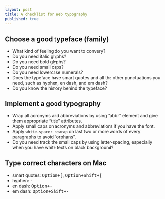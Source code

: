 ```yaml
---
layout: post
title: A checklist for Web typography
published: true
---
```

## Choose a good typeface (family)
* What kind of feeling do you want to convery?
* Do you need italic glyphs?
* Do you need bold glyphs?
* Do you need small caps?
* Do you need lowercase numerals?
* Does the typeface have smart quotes and all the other punctuations you need, such as hyphen, en dash, and em dash?
* Do you know the history behind the typeface?

## Implement a good typography
* Wrap all acronyms and abbreviations by using “abbr” element and give them appropriate “title” attributes.
* Apply small caps on acronyms and abbreviations if you have the font.
* Apply `white-space: nowrap` on last two or more words of every paragraphs to avoid “orphans”.
* Do you need track the small caps by using letter-spacing, especially when you have white texts on black background?

## Type correct characters on Mac
* smart quotes: <kbd><kbd>Option</kbd>+<kbd>[</kbd></kbd>, <kbd><kbd>Option</kbd>+<kbd>Shift</kbd>+<kbd>[</kbd></kbd>
* hyphen: <kbd>-</kbd>
* en dash: <kbd><kbd>Option</kbd>+<kbd>-</kbd></kbd>
* em dash: <kbd><kbd>Option</kbd>+<kbd>Shift</kbd>+<kbd>-</kbd></kbd>
